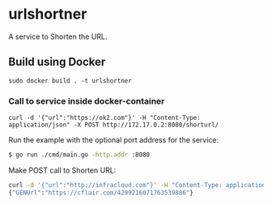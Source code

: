 # urlshortner

A service to Shorten the URL. 

## Build using Docker

```sudo docker build . -t urlshortner```

### Call to service inside docker-container

```
curl -d '{"url":"https://ok2.com"}' -H "Content-Type: application/json" -X POST http://172.17.0.2:8080/shorturl/

```

Run the example with the optional port address for the service: 

```bash
$ go run ./cmd/main.go -http.addr :8080
```

Make POST call to Shorten URL:

```bash
curl -d '{"url":"http://infracloud.com"}' -H "Content-Type: application/json" -X POST http://localhost:8080/shorturl/
{"GENUrl":"https://cflair.com/4299216071763539886"}
```
